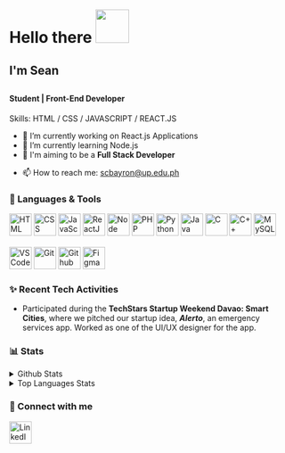 



# Hello there   <img src="https://c.tenor.com/3zYTjSu1N9AAAAAi/kenobi-pog.gif" height="60px">

<h2>I'm Sean<h2>

#### Student | Front-End Developer


Skills: HTML / CSS / JAVASCRIPT / REACT.JS 

- 🔭 I’m currently working on React.js Applications
- 🌱 I’m currently learning Node.js 
- 🎯 I'm aiming to be a <b>Full Stack Developer</b>
<!-- - 🏆 <a href="#" target="_blank">Certificates</a> -->
<!-- - 📃 <a href="#" target="_blank">My Resume</a> -->
- 📫 How to reach me: scbayron@up.edu.ph

### 🧰 Languages & Tools

<p align="left">

<img width="40px" title="HTML" src="https://img.icons8.com/color/2x/html-5.png" />
<img width="40px" title="CSS" src="https://img.icons8.com/color/2x/css3.png" />
<img  width="40px" title="JavaScript ES6" src="https://img.icons8.com/color/2x/javascript.png" />
<img  width="40px" title="ReactJS" src="https://img.icons8.com/color/2x/react-native.png" />
<!-- <img  width="40px" title="VueJS" src="https://img.icons8.com/color/96/000000/vue-js.png" /> -->
<!-- <img  width="40px" title="NuxtJS" src="https://i.redd.it/2ssi8ft315b71.png" /> -->
<img  width="40px" title="Node" src="https://img.icons8.com/color/2x/nodejs.png" />
<img  width="40px" title="PHP" src="https://img.icons8.com/dusk/344/php-logo.png" />
<!-- <img  width="40px" title="Laravel" src="https://upload.wikimedia.org/wikipedia/commons/thumb/9/9a/Laravel.svg/1969px-Laravel.svg.png" /> -->
<!-- <img  width="40px" title="PWA" src="https://angular.io/generated/images/marketing/concept-icons/pwa.png" /> -->
<img width="40px" title="Python" src="https://img.icons8.com/color/2x/python.png" />
<!-- <img width="40px" title="Numpy" src="https://img.icons8.com/color/2x/numpy.png" /> -->
<!-- <img  width="30px" title="Django" src="https://hackr.io/tutorials/django/logo-django.svg?ver=1610114943"/> -->
<img width="40px" title="Java" src="https://img.icons8.com/color/344/java-coffee-cup-logo--v2.png" />
<img width="40px" title="C" src="https://img.icons8.com/color/2x/c-programming.png" />
<img width="40px" title="C++" src="https://img.icons8.com/color/344/c-plus-plus-logo.png" />
<img width="40px" title="MySQL" src="https://cdn.jsdelivr.net/gh/devicons/devicon/icons/mysql/mysql-original.svg" />
<!-- <img width="40px" title="C#" src="https://img.icons8.com/color/2x/c-sharp-logo-2.png" /> -->

<br>
<br>

<img width="40px" title="VSCode" src="https://img.icons8.com/fluent/2x/visual-studio-code-2019.png" />
<!-- <img width="40px" title="Unity" src="https://i.redd.it/tu3gt6ysfxq71.png"/> -->
<img width="40px" title="Git" src="https://img.icons8.com/color/2x/git.png" />
<img width="40px" title="Github" src="https://img.icons8.com/fluent/2x/github.png" />
<!-- <img  width="40px" title="Heroku" src="https://img.icons8.com/color/344/heroku.png" /> -->
<!-- <img  width="40px" title="AWS" src="https://img.icons8.com/color/344/amazon-web-services.png" /> -->
<img  width="40px" title="Figma" src="https://cdn.sanity.io/images/599r6htc/localized/46a76c802176eb17b04e12108de7e7e0f3736dc6-1024x1024.png?w=670&h=670&q=75&fit=max&auto=format" />
<p/>


### ✨ Recent Tech Activities

- Participated during the <b>TechStars Startup Weekend Davao: Smart Cities</b>, where we pitched our startup idea, <b><i>Alerto</i></b>, an emergency services app. Worked as one of the UI/UX designer for the app.



###  📊 Stats

<details>
  <summary>Github Stats</summary>
  <br>
  
  ![Sean's GitHub stats](https://github-readme-stats.vercel.app/api?username=seangaaab&theme=tokyonight)
  
</details>

<details>
  <summary>Top Languages Stats</summary>
  <br>
  
  ![Sean's GitHub stats](https://github-readme-stats.vercel.app/api/top-langs/?username=seangaaab&theme=tokyonight)

</details>

### 🔗 Connect with me

[<img align="left" width="40px" title="LinkedIn" src="https://img.icons8.com/fluent/344/linkedin.png" />][linkedin]
<!-- [<img align="left" width="40px" title="Skype" src="https://img.icons8.com/fluent/344/skype.png" />][skype] -->

[linkedin]: https://www.linkedin.com/in/seangaaab/
<!-- [skype]: # -->